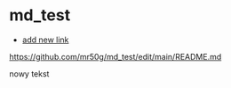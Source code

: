 # md_test

* [add new link](https://github.com/mr50g/md_test/edit/main/README.md)

https://github.com/mr50g/md_test/edit/main/README.md

nowy tekst